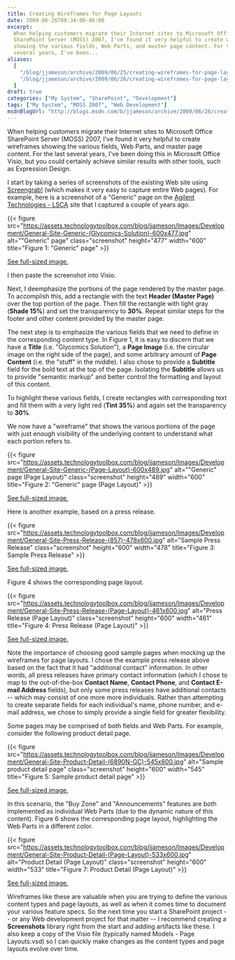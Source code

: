 ```yaml
---
title: Creating Wireframes for Page Layouts
date: 2009-06-26T08:34:00-06:00
excerpt:
  When helping customers migrate their Internet sites to Microsoft Office
  SharePoint Server (MOSS) 2007, I've found it very helpful to create wireframes
  showing the various fields, Web Parts, and master page content. For the last
  several years, I've been...
aliases:
  [
    "/blog/jjameson/archive/2009/06/25/creating-wireframes-for-page-layouts.aspx",
    "/blog/jjameson/archive/2009/06/26/creating-wireframes-for-page-layouts.aspx",
  ]
draft: true
categories: ["My System", "SharePoint", "Development"]
tags: ["My System", "MOSS 2007", "Web Development"]
msdnBlogUrl: "http://blogs.msdn.com/b/jjameson/archive/2009/06/26/creating-wireframes-for-page-layouts.aspx"
---
```


When helping customers migrate their Internet sites to Microsoft Office
SharePoint Server (MOSS) 2007, I've found it very helpful to create wireframes
showing the various fields, Web Parts, and master page content. For the last
several years, I've been doing this in Microsoft Office Visio, but you could
certainly achieve similar results with other tools, such as Expression Design.

I start by taking a series of screenshots of the existing Web site using
[Screengrab!](/blog/jjameson/2008/10/20/fessing-up-about-firefox) (which makes
it very easy to capture entire Web pages). For example, here is a screenshot of
a "Generic" page on the
[Agilent Technologies - LSCA](http://www.chem.agilent.com) site that I captured
a couple of years ago.

{{< figure
src="https://assets.technologytoolbox.com/blog/jjameson/Images/Development/General-Site-Generic-(Glycomics-Solution)-600x477.jpg"
alt="\"Generic\" page" class="screenshot" height="477" width="600"
title="Figure 1: \"Generic\" page" >}}

[See full-sized image.](https://assets.technologytoolbox.com/blog/jjameson/Images/Development/General-Site-Generic-%28Glycomics-Solution%29-939x747.jpg)

I then paste the screenshot into Visio.

Next, I deemphasize the portions of the page rendered by the master page. To
accomplish this, add a rectangle with the text **Header (Master Page)** over the
top portion of the page. Then fill the rectangle with light gray (**Shade 15%**)
and set the transparency to **30%**. Repeat similar steps for the footer and
other content provided by the master page.

The next step is to emphasize the various fields that we need to define in the
corresponding content type. In Figure 1, it is easy to discern that we have a
**Title** (i.e. "Glycomics Solution"), a **Page Image** (i.e. the circular image
on the right side of the page), and some arbitrary amount of **Page Content**
(i.e. the "stuff" in the middle). I also chose to provide a **Subtitle** field
for the bold text at the top of the page. Isolating the **Subtitle** allows us
to provide "semantic markup" and better control the formatting and layout of
this content.

To highlight these various fields, I create rectangles with corresponding text
and fill them with a very light red (**Tint 35%**) and again set the
transparency to **30%**.

We now have a "wireframe" that shows the various portions of the page with just
enough visibility of the underlying content to understand what each portion
refers to.

{{< figure
src="https://assets.technologytoolbox.com/blog/jjameson/Images/Development/General-Site-Generic-(Page-Layout)-600x489.jpg"
alt="\"Generic\" page (Page Layout)" class="screenshot" height="489" width="600"
title="Figure 2: \"Generic\" page (Page Layout)" >}}

[See full-sized image.](https://assets.technologytoolbox.com/blog/jjameson/Images/Development/General-Site-Generic-%28Page-Layout%29-770x627.jpg)

Here is another example, based on a press release.

{{< figure
src="https://assets.technologytoolbox.com/blog/jjameson/Images/Development/General-Site-Press-Release-(857)-478x600.jpg"
alt="Sample Press Release" class="screenshot" height="600" width="478"
title="Figure 3: Sample Press Release" >}}

[See full-sized image.](https://assets.technologytoolbox.com/blog/jjameson/Images/Development/General-Site-Press-Release-%28857%29-939x1178.jpg)

Figure 4 shows the corresponding page layout.

{{< figure
src="https://assets.technologytoolbox.com/blog/jjameson/Images/Development/General-Site-Press-Release-(Page-Layout)-461x600.jpg"
alt="Press Release (Page Layout)" class="screenshot" height="600" width="461"
title="Figure 4: Press Release (Page Layout)" >}}

[See full-sized image.](https://assets.technologytoolbox.com/blog/jjameson/Images/Development/General-Site-Press-Release-%28Page-Layout%29-770x1002.jpg)

Note the importance of choosing good sample pages when mocking up the wireframes
for page layouts. I chose the example press release above based on the fact that
it had "additional contact" information. In other words, all press releases have
primary contact information (which I chose to map to the out-of-the-box
**Contact Name**, **Contact Phone**, and **Contact E-mail Address** fields), but
only some press releases have additional contacts -- which may consist of one
more more individuals. Rather than attempting to create separate fields for each
individual's name, phone number, and e-mail address, we chose to simply provide
a single field for greater flexibility.

Some pages may be comprised of both fields and Web Parts. For example, consider
the following product detail page.

{{< figure
src="https://assets.technologytoolbox.com/blog/jjameson/Images/Development/General-Site-Product-Detail-(6890N-GC)-545x600.jpg"
alt="Sample product detail page" class="screenshot" height="600" width="545"
title="Figure 5: Sample product detail page" >}}

[See full-sized image.](https://assets.technologytoolbox.com/blog/jjameson/Images/Development/General-Site-Product-Detail-%286890N-GC%29-940x1034.jpg)

In this scenario, the "Buy Zone" and "Announcements" features are both
implemented as individual Web Parts (due to the dynamic nature of this content).
Figure 6 shows the corresponding page layout, highlighting the Web Parts in a
different color.

{{< figure
src="https://assets.technologytoolbox.com/blog/jjameson/Images/Development/General-Site-Product-Detail-(Page-Layout)-533x600.jpg"
alt="Product Detail (Page Layout)" class="screenshot" height="600" width="533"
title="Figure 7: Product Detail (Page Layout)" >}}

[See full-sized image.](https://assets.technologytoolbox.com/blog/jjameson/Images/Development/General-Site-Product-Detail-%28Page-Layout%29-770x866.jpg)

Wireframes like these are valuable when you are trying to define the various
content types and page layouts, as well as when it comes time to document your
various feature specs. So the next time you start a SharePoint project -- or any
Web development project for that matter -- I recommend creating a
**Screenshots** library right from the start and adding artifacts like these. I
also keep a copy of the Visio file (typically named Models - Page Layouts.vsd)
so I can quickly make changes as the content types and page layouts evolve over
time.
